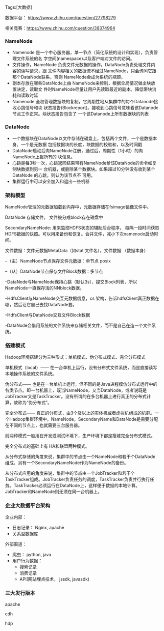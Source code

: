 Tags:[大数据] 

数据平台： <https://www.zhihu.com/question/27798279>

相关竞赛：<https://www.zhihu.com/question/36374964>



### NameNode

* Namenode 是一个中心服务器，单一节点（简化系统的设计和实现），负责管理文件系统的名
  字空间(namespace)以及客户端对文件的访问。
* 文件操作，NameNode 负责文件元数据的操作，DataNode负责处理文件内容的读写请求，跟
  文件内容相关的数据流不经过NameNode，只会询问它跟那个DataNode联系，否则
  NameNode会成为系统的瓶颈。
* 副本存放在哪些DataNode上由 NameNode来控制，根据全局情况做出块放置决定，读取文
  件时NameNode尽量让用户先读取最近的副本，降低带块消耗和读取时延
*  Namenode 全权管理数据块的复制，它周期性地从集群中的每个Datanode接收心跳信号和块
  状态报告(Blockreport)。接收到心跳信号意味着该Datanode节点工作正常。块状态报告包含了
  一个该Datanode上所有数据块的列表



### DataNode

* 一个数据块在DataNode以文件存储在磁盘上，包括两个文件，一个是数据本身，一个是元数据
  包括数据块的长度，块数据的校验和，以及时间戳
* DataNode启动后向NameNode注册，通过后，周期性（1小时）的向NameNode上报所有的
  块信息。
* 心跳是每3秒一次，心跳返回结果带有NameNode给该DataNode的命令如复制块数据到另一
  台机器，或删除某个数据块。如果超过10分钟没有收到某个DataNode 的心跳，则认为该节点不
  可用。
* 集群运行中可以安全加入和退出一些机器



### 架构模型

NameNode管理的元数据加载到内存中，元数据存储在fsimage镜像文件中。

DataNode 存储文件， 文件被分成block存在磁盘中

SecondaryNameNode: 用来监控HDFS状态的辅助后台程序， 每隔一段时间获取HDFS数据的快照。可以用来备份和恢复。合并文件，减小下次namenode启动时间。



文件数据：文件元数据MetaData（如stat 文件名），文件数据 （数据本身）

–（主）NameNode节点保存文件元数据：单节点   posix

–（从）DataNode节点保存文件Block数据：多节点

–DataNode与NameNode保持心跳（默认3s），提交Block列表，所以NameNode一直保存活的NNblock数据。

–HdfsClient与NameNode交互元数据信息，cs 架构，告诉hdfsClient真正数据在哪，然后让它自己去找DataNode要。

–HdfsClient与DataNode交互文件Block数据

-DataNode会借用系统的文件系统来存储相关文件，而不是自己在造一个文件系统。



### 搭建模式

Hadoop环境搭建分为三种形式：单机模式、伪分布式模式、完全分布模式

单机模式（local）—— 在一台单机上运行，没有分布式文件系统，而是直接读写本地操作系统的文件系统。

伪分布式—— 也是在一台单机上运行，但不同的是Java进程模仿分布式运行中的各类节点。即一台机器上，既当NameNode，又当DataNode，或者说既是JobTracker又是TaskTracker。没有所谓的在多台机器上进行真正的分布式计算，故称为“伪分布式”。

完全分布式—— 真正的分布式，由3个及以上的实体机或者虚拟机组成的机群。一个Hadoop集群环境中，NameNode，SecondaryName和DataNode是需要分配在不同的节点上，也就需要三台服务器。

前两种模式一般用在开发或测试环境下，生产环境下都是搭建完全分布式模式。

完全分布式的基础上有 HA和联盟两种模式。

从分布式存储的角度来说，集群中的节点由一个NameNode和若干个DataNode组成，另有一个SecondaryNameNode作为NameNode的备份。

从分布式应用的角度来说，集群中的节点由一个JobTracker和若干个TaskTracker组成。JobTracker负责任务的调度，TaskTracker负责并行执行任务。TaskTracker必须运行在DataNode上，这样便于数据的本地计算。JobTracker和NameNode则无须在同一台机器上。





### 企业大数据平台架构

企业内部：  

* 日志记录： Nginx, apache
* 关系型数据库

外部渠道：

* 爬虫： python, java
* 用户行为数据：
  * 搜索记录
  * 消费记录
  * API(网站埋点技术， jssdk, javasdk)





### 三大发行版本

apache

cdh

hdp